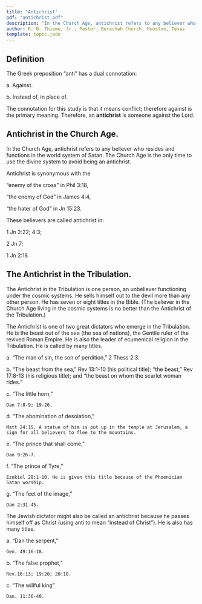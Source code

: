 ```yaml
---
title: "Antichrist"
pdf: "antichrist.pdf"
description: "In the Church Age, antichrist refers to any believer who resides and functions in the world system of Satan."
author: R. B. Thieme, Jr., Pastor, Berachah Church, Houston, Texas
template: topic.jade
---
```


Definition
----------

The Greek preposition “anti” has a dual connotation:

a. Against.

b. Instead of, in place of.

The connotation for this study is that it means conflict; therefore
against is the primary meaning. Therefore, an **antichrist** is someone
against the Lord.

Antichrist in the Church Age.
-----------------------------

In the Church Age, antichrist refers to any believer who resides and
functions in the world system of Satan. The Church Age is the only time
to use the divine system to avoid being an antichrist.

Antichrist is synonymous with the

“enemy of the cross” in Phil 3:18,

“the enemy of God” in James 4:4,

“the hater of God” in Jn 15:23.

These believers are called antichrist in:

1 Jn 2:22; 4:3;

2 Jn 7;

1 Jn 2:18

The Antichrist in the Tribulation.
----------------------------------

The Antichrist in the Tribulation is one person, an unbeliever
functioning under the cosmic systems. He sells himself out to the devil
more than any other person. He has seven or eight titles in the Bible.
(The believer in the Church Age living in the cosmic systems is no
better than the Antichrist of the Tribulation.)

The Antichrist is one of two great dictators who emerge in the
Tribulation. He is the beast out of the sea (the sea of nations), the
Gentile ruler of the revived Roman Empire. He is also the leader of
ecumenical religion in the Tribulation. He is called by many titles.

a.  “The man of sin, the son of perdition,” 2 Thess 2:3.

b.  “The beast from the sea,” Rev 13:1-10 (his political title); “the
    beast,” Rev 17:8-13 (his religious title); and “the beast on whom the
    scarlet woman rides.”

c.  “The little horn,”

    Dan 7:8-9; 19-26.

d.  “The abomination of desolation,”

    Matt 24:15. A statue of him is put up in the temple at Jerusalem, a
    sign for all believers to flee to the mountains.

e.  “The prince that shall come,”

    Dan 9:26-7.

f.  “The prince of Tyre,”

    Ezekiel 28:1-10. He is given this title because of the Phoenician
    Satan worship.

g.  “The feet of the image,”

    Dan 2:31-45.

The Jewish dictator might also be called an antichrist because he passes
himself off as Christ (using anti to mean “instead of Christ”). He is
also has many titles.

a.  “Dan the serpent,”

    Gen. 49:16-18.

b.  “The false prophet,”

    Rev.16:13; 19:20; 20:10.

c.  “The willful king”
  
    Dan. 11:36-40.
